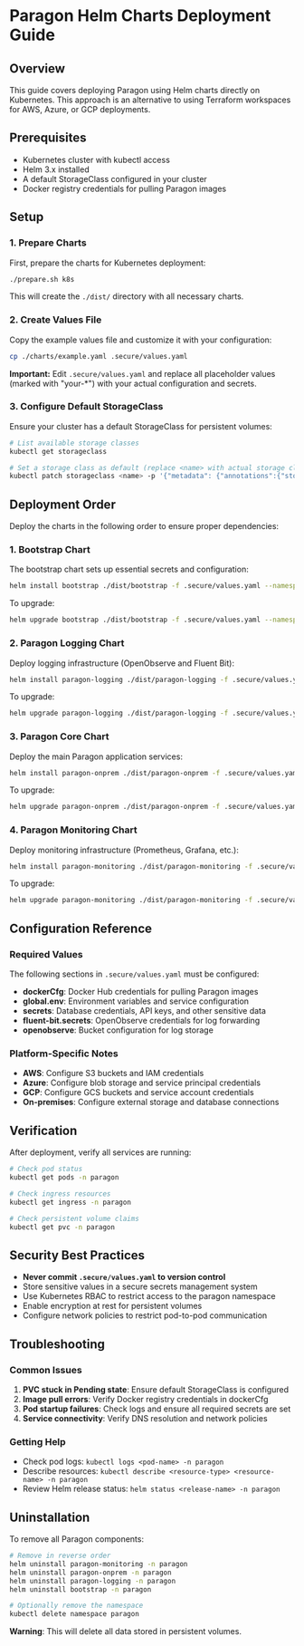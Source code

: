 # Paragon Helm Charts Deployment Guide

## Overview

This guide covers deploying Paragon using Helm charts directly on Kubernetes. This approach is an alternative to using Terraform workspaces for AWS, Azure, or GCP deployments.

## Prerequisites

- Kubernetes cluster with kubectl access
- Helm 3.x installed
- A default StorageClass configured in your cluster
- Docker registry credentials for pulling Paragon images

## Setup

### 1. Prepare Charts

First, prepare the charts for Kubernetes deployment:

```sh
./prepare.sh k8s
```

This will create the `./dist/` directory with all necessary charts.

### 2. Create Values File

Copy the example values file and customize it with your configuration:

```sh
cp ./charts/example.yaml .secure/values.yaml
```

**Important:** Edit `.secure/values.yaml` and replace all placeholder values (marked with "your-*") with your actual configuration and secrets.

### 3. Configure Default StorageClass

Ensure your cluster has a default StorageClass for persistent volumes:

```sh
# List available storage classes
kubectl get storageclass

# Set a storage class as default (replace <name> with actual storage class name)
kubectl patch storageclass <name> -p '{"metadata": {"annotations":{"storageclass.kubernetes.io/is-default-class":"true"}}}'
```

## Deployment Order

Deploy the charts in the following order to ensure proper dependencies:

### 1. Bootstrap Chart

The bootstrap chart sets up essential secrets and configuration:

```sh
helm install bootstrap ./dist/bootstrap -f .secure/values.yaml --namespace paragon --create-namespace
```

To upgrade:
```sh
helm upgrade bootstrap ./dist/bootstrap -f .secure/values.yaml --namespace paragon
```

### 2. Paragon Logging Chart

Deploy logging infrastructure (OpenObserve and Fluent Bit):

```sh
helm install paragon-logging ./dist/paragon-logging -f .secure/values.yaml --namespace paragon
```

To upgrade:
```sh
helm upgrade paragon-logging ./dist/paragon-logging -f .secure/values.yaml --namespace paragon
```

### 3. Paragon Core Chart

Deploy the main Paragon application services:

```sh
helm install paragon-onprem ./dist/paragon-onprem -f .secure/values.yaml --namespace paragon
```

To upgrade:
```sh
helm upgrade paragon-onprem ./dist/paragon-onprem -f .secure/values.yaml --namespace paragon
```

### 4. Paragon Monitoring Chart

Deploy monitoring infrastructure (Prometheus, Grafana, etc.):

```sh
helm install paragon-monitoring ./dist/paragon-monitoring -f .secure/values.yaml --namespace paragon
```

To upgrade:
```sh
helm upgrade paragon-monitoring ./dist/paragon-monitoring -f .secure/values.yaml --namespace paragon
```

## Configuration Reference

### Required Values

The following sections in `.secure/values.yaml` must be configured:

- **dockerCfg**: Docker Hub credentials for pulling Paragon images
- **global.env**: Environment variables and service configuration
- **secrets**: Database credentials, API keys, and other sensitive data
- **fluent-bit.secrets**: OpenObserve credentials for log forwarding
- **openobserve**: Bucket configuration for log storage

### Platform-Specific Notes

- **AWS**: Configure S3 buckets and IAM credentials
- **Azure**: Configure blob storage and service principal credentials  
- **GCP**: Configure GCS buckets and service account credentials
- **On-premises**: Configure external storage and database connections

## Verification

After deployment, verify all services are running:

```sh
# Check pod status
kubectl get pods -n paragon

# Check ingress resources
kubectl get ingress -n paragon

# Check persistent volume claims
kubectl get pvc -n paragon
```

## Security Best Practices

- **Never commit `.secure/values.yaml` to version control**
- Store sensitive values in a secure secrets management system
- Use Kubernetes RBAC to restrict access to the paragon namespace
- Enable encryption at rest for persistent volumes
- Configure network policies to restrict pod-to-pod communication

## Troubleshooting

### Common Issues

1. **PVC stuck in Pending state**: Ensure default StorageClass is configured
2. **Image pull errors**: Verify Docker registry credentials in dockerCfg
3. **Pod startup failures**: Check logs and ensure all required secrets are set
4. **Service connectivity**: Verify DNS resolution and network policies

### Getting Help

- Check pod logs: `kubectl logs <pod-name> -n paragon`
- Describe resources: `kubectl describe <resource-type> <resource-name> -n paragon`
- Review Helm release status: `helm status <release-name> -n paragon`

## Uninstallation

To remove all Paragon components:

```sh
# Remove in reverse order
helm uninstall paragon-monitoring -n paragon
helm uninstall paragon-onprem -n paragon  
helm uninstall paragon-logging -n paragon
helm uninstall bootstrap -n paragon

# Optionally remove the namespace
kubectl delete namespace paragon
```

**Warning**: This will delete all data stored in persistent volumes.
